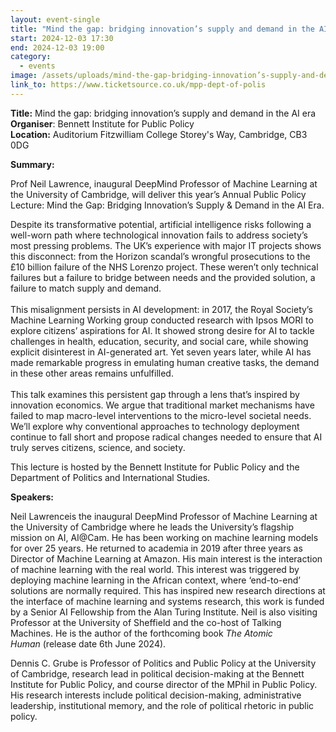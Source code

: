 ```yaml
---
layout: event-single
title: "Mind the gap: bridging innovation’s supply and demand in the AI era"
start: 2024-12-03 17:30
end: 2024-12-03 19:00
category:
  - events
image: /assets/uploads/mind-the-gap-bridging-innovation’s-supply-and-demand-in-the-ai-era.png
link_to: https://www.ticketsource.co.uk/mpp-dept-of-polis
---
```

**T﻿itle:** Mind the gap: bridging innovation’s supply and demand in the AI era\
**Organiser**: Bennett Institute for Public Policy \
**Location:** Auditorium Fitzwilliam College Storey's Way, Cambridge, CB3 0DG

**Summary:** 

Prof Neil Lawrence, inaugural DeepMind Professor of Machine Learning at the University of Cambridge, will deliver this year’s Annual Public Policy Lecture: Mind the Gap: Bridging Innovation’s Supply & Demand in the AI Era.

Despite its transformative potential, artificial intelligence risks following a well-worn path where technological innovation fails to address society’s most pressing problems. The UK’s experience with major IT projects shows this disconnect: from the Horizon scandal’s wrongful prosecutions to the £10 billion failure of the NHS Lorenzo project. These weren’t only technical failures but a failure to bridge between needs and the provided solution, a failure to match supply and demand.\
 \
This misalignment persists in AI development: in 2017, the Royal Society’s Machine Learning Working group conducted research with Ipsos MORI to explore citizens’ aspirations for AI. It showed strong desire for AI to tackle challenges in health, education, security, and social care, while showing explicit disinterest in AI-generated art. Yet seven years later, while AI has made remarkable progress in emulating human creative tasks, the demand in these other areas remains unfulfilled.\
 \
This talk examines this persistent gap through a lens that’s inspired by innovation economics. We argue that traditional market mechanisms have failed to map macro-level interventions to the micro-level societal needs. We’ll explore why conventional approaches to technology deployment continue to fall short and propose radical changes needed to ensure that AI truly serves citizens, science, and society.

This lecture is hosted by the Bennett Institute for Public Policy and the Department of Politics and International Studies.

**Speakers:** 

Neil Lawrenceis the inaugural DeepMind Professor of Machine Learning at the University of Cambridge where he leads the University’s flagship mission on AI, AI@Cam. He has been working on machine learning models for over 25 years. He returned to academia in 2019 after three years as Director of Machine Learning at Amazon. His main interest is the interaction of machine learning with the real world. This interest was triggered by deploying machine learning in the African context, where ‘end-to-end’ solutions are normally required. This has inspired new research directions at the interface of machine learning and systems research, this work is funded by a Senior AI Fellowship from the Alan Turing Institute. Neil is also visiting Professor at the University of Sheffield and the co-host of Talking Machines. He is the author of the forthcoming book *The Atomic Human* (release date 6th June 2024).

Dennis C. Grube is Professor of Politics and Public Policy at the University of Cambridge, research lead in political decision-making at the Bennett Institute for Public Policy, and course director of the MPhil in Public Policy. His research interests include political decision-making, administrative leadership, institutional memory, and the role of political rhetoric in public policy.